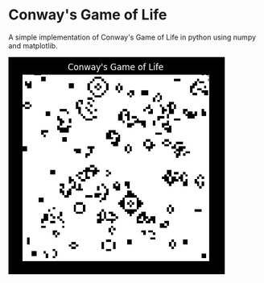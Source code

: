 # Conway's Game of Life

A simple implementation of Conway's Game of Life in python 
using numpy and matplotlib.

![gol](game-of-life.png)
